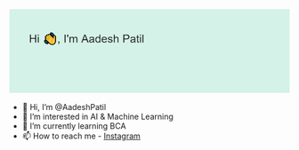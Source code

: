 <img src="https://github.com/AadeshPatil/AadeshPatil/blob/main/header.png" alt="banner that says abt Aadesh patil">

- 👋 Hi, I’m @AadeshPatil
- 👀 I’m interested in AI & Machine Learning
- 🌱 I’m currently learning BCA 
- 📫 How to reach me - [Instagram](https://instagram.com/aadesh.patil_)
<!---
AadeshPatil/AadeshPatil is a ✨ special ✨ repository because its `README.md` (this file) appears on your GitHub profile.
You can click the Preview link to take a look at your changes.
--->
